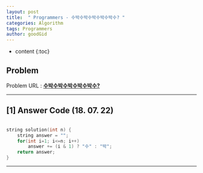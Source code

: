 ```yaml
---
layout: post
title:  " Programmers - 수박수박수박수박수박수? "
categories: Algorithm
tags: Programmers
author: goodGid
---
```

* content
{:toc}


## Problem 
Problem URL : **[수박수박수박수박수박수?](https://programmers.co.kr/learn/courses/30/lessons/12922)**

---

## [1] Answer Code (18. 07. 22)

``` cpp

string solution(int n) {
    string answer = "";
    for(int i=1; i<=n; i++)
        answer += (i & 1) ? "수" : "박";
    return answer;
}

```

---

